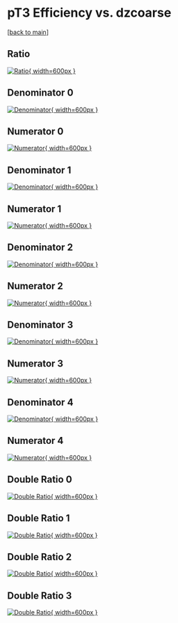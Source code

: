 # pT3 Efficiency vs. dzcoarse

[[back to main](./)]



## Ratio

[![Ratio](../mtv/var/pT3_base_211_0_eff_dzcoarse.png){ width=600px }](../mtv/var/pT3_base_211_0_eff_dzcoarse.pdf)

## Denominator 0

[![Denominator](../mtv/den/pT3_base_211_0_eff_dzcoarse_den0.png){ width=600px }](../mtv/den/pT3_base_211_0_eff_dzcoarse_den0.pdf)

## Numerator 0

[![Numerator](../mtv/num/pT3_base_211_0_eff_dzcoarse_num0.png){ width=600px }](../mtv/num/pT3_base_211_0_eff_dzcoarse_num0.pdf)

## Denominator 1

[![Denominator](../mtv/den/pT3_base_211_0_eff_dzcoarse_den1.png){ width=600px }](../mtv/den/pT3_base_211_0_eff_dzcoarse_den1.pdf)

## Numerator 1

[![Numerator](../mtv/num/pT3_base_211_0_eff_dzcoarse_num1.png){ width=600px }](../mtv/num/pT3_base_211_0_eff_dzcoarse_num1.pdf)

## Denominator 2

[![Denominator](../mtv/den/pT3_base_211_0_eff_dzcoarse_den2.png){ width=600px }](../mtv/den/pT3_base_211_0_eff_dzcoarse_den2.pdf)

## Numerator 2

[![Numerator](../mtv/num/pT3_base_211_0_eff_dzcoarse_num2.png){ width=600px }](../mtv/num/pT3_base_211_0_eff_dzcoarse_num2.pdf)

## Denominator 3

[![Denominator](../mtv/den/pT3_base_211_0_eff_dzcoarse_den3.png){ width=600px }](../mtv/den/pT3_base_211_0_eff_dzcoarse_den3.pdf)

## Numerator 3

[![Numerator](../mtv/num/pT3_base_211_0_eff_dzcoarse_num3.png){ width=600px }](../mtv/num/pT3_base_211_0_eff_dzcoarse_num3.pdf)

## Denominator 4

[![Denominator](../mtv/den/pT3_base_211_0_eff_dzcoarse_den4.png){ width=600px }](../mtv/den/pT3_base_211_0_eff_dzcoarse_den4.pdf)

## Numerator 4

[![Numerator](../mtv/num/pT3_base_211_0_eff_dzcoarse_num4.png){ width=600px }](../mtv/num/pT3_base_211_0_eff_dzcoarse_num4.pdf)

## Double Ratio 0

[![Double Ratio](../mtv/ratio/pT3_base_211_0_eff_dzcoarse_ratio0.png){ width=600px }](../mtv/ratio/pT3_base_211_0_eff_dzcoarse_ratio0.pdf)

## Double Ratio 1

[![Double Ratio](../mtv/ratio/pT3_base_211_0_eff_dzcoarse_ratio1.png){ width=600px }](../mtv/ratio/pT3_base_211_0_eff_dzcoarse_ratio1.pdf)

## Double Ratio 2

[![Double Ratio](../mtv/ratio/pT3_base_211_0_eff_dzcoarse_ratio2.png){ width=600px }](../mtv/ratio/pT3_base_211_0_eff_dzcoarse_ratio2.pdf)

## Double Ratio 3

[![Double Ratio](../mtv/ratio/pT3_base_211_0_eff_dzcoarse_ratio3.png){ width=600px }](../mtv/ratio/pT3_base_211_0_eff_dzcoarse_ratio3.pdf)


